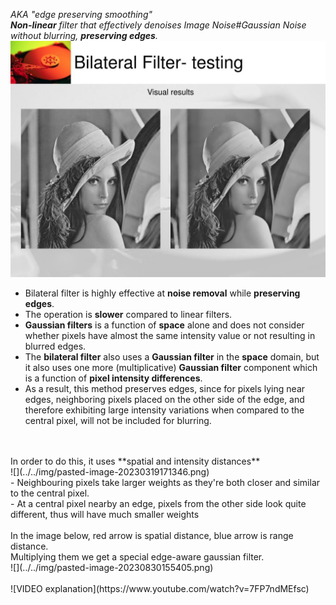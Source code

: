 _AKA "edge preserving smoothing"<br>
**Non-linear** filter that effectively denoises Image Noise#Gaussian Noise without blurring, **preserving edges**._<br>
![](../../img/pasted-image-20230319171221.png)<br>
- Bilateral filter is highly effective at **noise removal** while **preserving edges**.<br>
- The operation is **slower** compared to linear  filters.<br>
- **Gaussian filters** is a function of **space** alone and does not consider whether pixels have almost the same intensity value or not resulting in blurred edges.<br>
- The **bilateral filter** also uses a **Gaussian filter** in the **space** domain, but it also uses one more (multiplicative) **Gaussian filter** component which is a function of **pixel intensity differences**. <br>
- As a result, this method preserves edges, since for pixels lying near edges, neighboring pixels placed on the other side of the edge, and therefore exhibiting large intensity variations when compared to the central pixel, will not be included for blurring.<br>
<br>
<br>
In order to do this, it uses **spatial and intensity distances**<br>
![](../../img/pasted-image-20230319171346.png)<br>
- Neighbouring pixels take larger weights as they're both closer and similar to the central pixel.<br>
- At a central pixel nearby an edge, pixels from the other side look quite different, thus will have much smaller weights<br>
<br>
In the image below, red arrow is spatial distance, blue arrow is range distance.<br>
Multiplying them we get a special edge-aware gaussian filter.<br>
![](../../img/pasted-image-20230830155405.png)<br>
<br>
![VIDEO explanation](https://www.youtube.com/watch?v=7FP7ndMEfsc) 